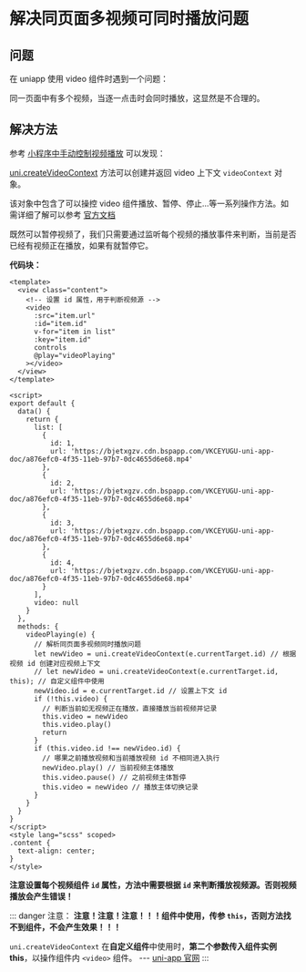 # 解决同页面多视频可同时播放问题

## 问题

在 uniapp 使用 video 组件时遇到一个问题：

同一页面中有多个视频，当逐一点击时会同时播放，这显然是不合理的。

## 解决方法

参考 [小程序中手动控制视频播放](./uni-video.md) 可以发现：

[uni.createVideoContext](https://uniapp.dcloud.io/api/media/video-context?id=createvideocontext) 方法可以创建并返回 video 上下文 `videoContext` 对象。

该对象中包含了可以操控 video 组件播放、暂停、停止...等一系列操作方法。如需详细了解可以参考 [官方文档](https://uniapp.dcloud.io/api/media/video-context?id=createvideocontext)

既然可以暂停视频了，我们只需要通过监听每个视频的播放事件来判断，当前是否已经有视频正在播放，如果有就暂停它。

**代码块：**

```vue {3-11,41-58}
<template>
  <view class="content">
    <!-- 设置 id 属性，用于判断视频源 -->
    <video
      :src="item.url"
      :id="item.id"
      v-for="item in list"
      :key="item.id"
      controls
      @play="videoPlaying"
    ></video>
  </view>
</template>

<script>
export default {
  data() {
    return {
      list: [
        {
          id: 1,
          url: 'https://bjetxgzv.cdn.bspapp.com/VKCEYUGU-uni-app-doc/a876efc0-4f35-11eb-97b7-0dc4655d6e68.mp4'
        },
        {
          id: 2,
          url: 'https://bjetxgzv.cdn.bspapp.com/VKCEYUGU-uni-app-doc/a876efc0-4f35-11eb-97b7-0dc4655d6e68.mp4'
        },
        {
          id: 3,
          url: 'https://bjetxgzv.cdn.bspapp.com/VKCEYUGU-uni-app-doc/a876efc0-4f35-11eb-97b7-0dc4655d6e68.mp4'
        },
        {
          id: 4,
          url: 'https://bjetxgzv.cdn.bspapp.com/VKCEYUGU-uni-app-doc/a876efc0-4f35-11eb-97b7-0dc4655d6e68.mp4'
        }
      ],
      video: null
    }
  },
  methods: {
    videoPlaying(e) {
      // 解析同页面多视频同时播放问题
      let newVideo = uni.createVideoContext(e.currentTarget.id) // 根据视频 id 创建对应视频上下文
      // let newVideo = uni.createVideoContext(e.currentTarget.id, this); // 自定义组件中使用
      newVideo.id = e.currentTarget.id // 设置上下文 id
      if (!this.video) {
        // 判断当前如无视频正在播放，直接播放当前视频并记录
        this.video = newVideo
        this.video.play()
        return
      }
      if (this.video.id !== newVideo.id) {
        // 哪果之前播放视频和当前播放视频 id 不相同进入执行
        newVideo.play() // 当前视频主体播放
        this.video.pause() // 之前视频主体暂停
        this.video = newVideo // 播放主体切换记录
      }
    }
  }
}
</script>
<style lang="scss" scoped>
.content {
  text-align: center;
}
</style>
```

**注意设置每个视频组件 `id` 属性，方法中需要根据 `id` 来判断播放视频源。否则视频播放会产生错误！**

::: danger 注意：
**注意！注意！注意！！！组件中使用，传参 `this`，否则方法找不到组件，不会产生效果！！！**

`uni.createVideoContext` 在**自定义组件**中使用时，**第二个参数传入组件实例 this**，以操作组件内 `<video>` 组件。 --- [uni-app 官网](https://uniapp.dcloud.io/api/media/video-context?id=createvideocontext)
:::
